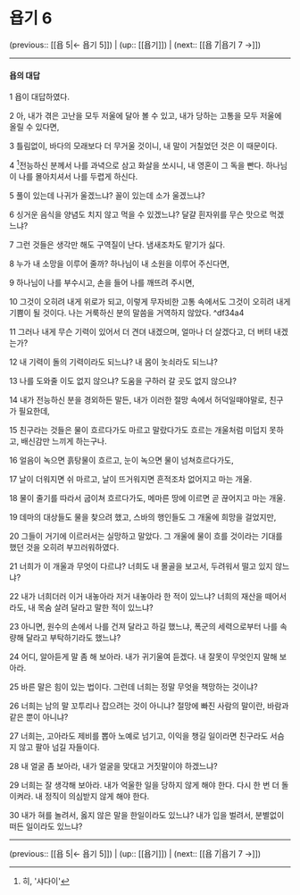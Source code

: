 # 욥기 6

(previous:: [[욥 5|← 욥기 5]]) | (up:: [[욥기]]) | (next:: [[욥 7|욥기 7 →]])

***


#### 욥의 대답
1 
욥이 대답하였다. 


2 
아, 내가 겪은 고난을 모두 저울에 달아 볼 수 있고, 내가 당하는 고통을 모두 저울에 올릴 수 있다면,


3 
틀림없이, 바다의 모래보다 더 무거울 것이니, 내 말이 거칠었던 것은 이 때문이다.


4 
[^1]전능하신 분께서 나를 과녁으로 삼고 화살을 쏘시니, 내 영혼이 그 독을 빤다. 하나님이 나를 몰아치셔서 나를 두렵게 하신다.


5 
풀이 있는데 나귀가 울겠느냐? 꼴이 있는데 소가 울겠느냐?


6 
싱거운 음식을 양념도 치지 않고 먹을 수 있겠느냐? 달걀 흰자위를 무슨 맛으로 먹겠느냐?


7 
그런 것들은 생각만 해도 구역질이 난다. 냄새조차도 맡기가 싫다.


8 
누가 내 소망을 이루어 줄까? 하나님이 내 소원을 이루어 주신다면,


9 
하나님이 나를 부수시고, 손을 들어 나를 깨뜨려 주시면,


10 
그것이 오히려 내게 위로가 되고, 이렇게 무자비한 고통 속에서도 그것이 오히려 내게 기쁨이 될 것이다. 나는 거룩하신 분의 말씀을 거역하지 않았다. ^df34a4


11 
그러나 내게 무슨 기력이 있어서 더 견뎌 내겠으며, 얼마나 더 살겠다고, 더 버텨 내겠는가?


12 
내 기력이 돌의 기력이라도 되느냐? 내 몸이 놋쇠라도 되느냐?


13 
나를 도와줄 이도 없지 않으냐? 도움을 구하러 갈 곳도 없지 않으냐?


14 
내가 전능하신 분을 경외하든 말든, 내가 이러한 절망 속에서 허덕일때야말로, 친구가 필요한데,


15 
친구라는 것들은 물이 흐르다가도 마르고 말랐다가도 흐르는 개울처럼 미덥지 못하고, 배신감만 느끼게 하는구나.


16 
얼음이 녹으면 흙탕물이 흐르고, 눈이 녹으면 물이 넘쳐흐르다가도,


17 
날이 더워지면 쉬 마르고, 날이 뜨거워지면 흔적조차 없어지고 마는 개울.


18 
물이 줄기를 따라서 굽이쳐 흐르다가도, 메마른 땅에 이르면 곧 끊어지고 마는 개울.


19 
데마의 대상들도 물을 찾으려 했고, 스바의 행인들도 그 개울에 희망을 걸었지만,


20 
그들이 거기에 이르러서는 실망하고 말았다. 그 개울에 물이 흐를 것이라는 기대를 했던 것을 오히려 부끄러워하였다.


21 
너희가 이 개울과 무엇이 다르냐? 너희도 내 몰골을 보고서, 두려워서 떨고 있지 않느냐?


22 
내가 너희더러 이거 내놓아라 저거 내놓아라 한 적이 있느냐? 너희의 재산을 떼어서라도, 내 목숨 살려 달라고 말한 적이 있느냐?


23 
아니면, 원수의 손에서 나를 건져 달라고 하길 했느냐, 폭군의 세력으로부터 나를 속량해 달라고 부탁하기라도 했느냐?


24 
어디, 알아듣게 말 좀 해 보아라. 내가 귀기울여 듣겠다. 내 잘못이 무엇인지 말해 보아라.


25 
바른 말은 힘이 있는 법이다. 그런데 너희는 정말 무엇을 책망하는 것이냐?


26 
너희는 남의 말 꼬투리나 잡으려는 것이 아니냐? 절망에 빠진 사람의 말이란, 바람과 같은 뿐이 아니냐?


27 
너희는, 고아라도 제비를 뽑아 노예로 넘기고, 이익을 챙길 일이라면 친구라도 서슴지 않고 팔아 넘길 자들이다.


28 
내 얼굴 좀 보아라, 내가 얼굴을 맞대고 거짓말이야 하겠느냐?


29 
너희는 잘 생각해 보아라. 내가 억울한 일을 당하지 않게 해야 한다. 다시 한 번 더 돌이켜라. 내 정직이 의심받지 않게 해야 한다.


30 
내가 혀를 놀려서, 옳지 않은 말을 한일이라도 있느냐? 내가 입을 벌려서, 분별없이 떠든 일이라도 있느냐?


***

(previous:: [[욥 5|← 욥기 5]]) | (up:: [[욥기]]) | (next:: [[욥 7|욥기 7 →]])

[^1]: 히, '샤다이'